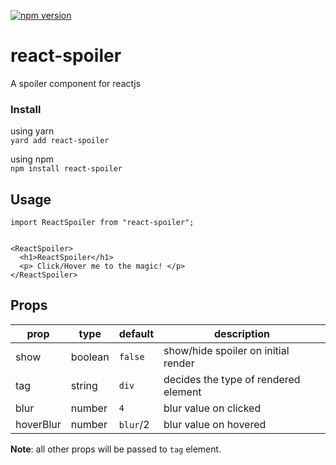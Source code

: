 
[![npm version](https://badge.fury.io/js/react-spoiler.svg)](https://badge.fury.io/js/react-spoiler)

# react-spoiler
A spoiler component for reactjs

### Install
using yarn  
`yard add react-spoiler`

using npm  
`npm install react-spoiler`


## Usage

```
import ReactSpoiler from "react-spoiler";


<ReactSpoiler>
  <h1>ReactSpoiler</h1>
  <p> Click/Hover me to the magic! </p>
</ReactSpoiler>

```

## Props

| prop  |  type | default   | description  |  
|---|---|---|---|    
| show  | boolean  | `false`   |  show/hide spoiler on initial render  |    
| tag  | string  | `div`  | decides the type of rendered element |   
| blur  | number  | `4`  | blur value on clicked |   
| hoverBlur  | number  | `blur`/2   | blur value on hovered |   

**Note**: all other props will be passed to `tag` element.
